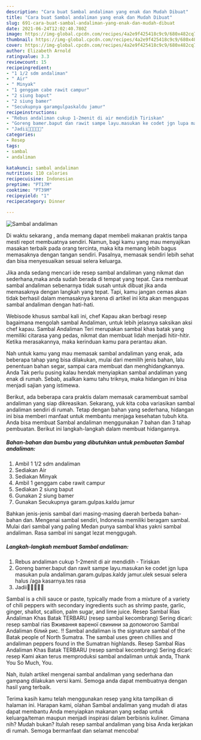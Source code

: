 ```yaml
---
description: "Cara buat Sambal andaliman yang enak dan Mudah Dibuat"
title: "Cara buat Sambal andaliman yang enak dan Mudah Dibuat"
slug: 691-cara-buat-sambal-andaliman-yang-enak-dan-mudah-dibuat
date: 2021-06-24T12:02:40.780Z
image: https://img-global.cpcdn.com/recipes/4a2e9f425418c9c9/680x482cq70/sambal-andaliman-foto-resep-utama.jpg
thumbnail: https://img-global.cpcdn.com/recipes/4a2e9f425418c9c9/680x482cq70/sambal-andaliman-foto-resep-utama.jpg
cover: https://img-global.cpcdn.com/recipes/4a2e9f425418c9c9/680x482cq70/sambal-andaliman-foto-resep-utama.jpg
author: Elizabeth Arnold
ratingvalue: 3.3
reviewcount: 15
recipeingredient:
- "1 1/2 sdm andaliman"
- " Air"
- " Minyak"
- "1 genggam cabe rawit campur"
- "2 siung baput"
- "2 siung bamer"
- "Secukupnya garamgulpaskaldu jamur"
recipeinstructions:
- "Rebus andaliman cukup 1-2menit di air mendidih Tiriskan"
- "Goreng bamer.baput dan rawit sampe layu.masukan ke codet jgn lupa masukan pula andaliman.garam.gulpas.kaldy jamur.ulek sesuai selera halus /aga kasarnya.tes rasa"
- "Jadii🤫🤤🤗🤗🤗"
categories:
- Resep
tags:
- sambal
- andaliman

katakunci: sambal andaliman 
nutrition: 110 calories
recipecuisine: Indonesian
preptime: "PT17M"
cooktime: "PT39M"
recipeyield: "1"
recipecategory: Dinner

---
```



![Sambal andaliman](https://img-global.cpcdn.com/recipes/4a2e9f425418c9c9/680x482cq70/sambal-andaliman-foto-resep-utama.jpg)

Di waktu  sekarang , anda memang dapat membeli makanan praktis tanpa mesti repot membuatnya sendiri. Namun, bagi kamu yang mau menyajikan masakan terbaik pada orang tercinta, maka kita memang lebih bagus memasaknya dengan tangan sendiri. Pasalnya, memasak sendiri lebih sehat dan bisa menyesuaikan sesuai selera keluarga.

Jika anda sedang mencari ide resep sambal andaliman yang nikmat dan sederhana,maka anda sudah berada di tempat yang tepat. Cara membuat sambal andaliman  sebenarnya tidak susah untuk dibuat jika anda memasaknya dengan langkah yang tepat. Tapi, kamu jangan cemas akan tidak berhasil dalam memasaknya 
karena di artikel ini kita akan mengupas sambal andaliman dengan hati-hati.  

Webisode khusus sambal kali ini, chef Kapau akan berbagi resep bagaimana mengolah sambal Andaliman, untuk lebih jelasnya saksikan aksi chef kapau. Sambal Andaliman Teri merupakan sambal khas batak yang memiliki citarasa yang pedas, nikmat dan membuat lidah menjadi hitir-hitir. Ketika merasakannya, maka kerinduan kamu para perantau akan.

Nah untuk kamu yang mau memasak sambal andaliman yang enak, ada beberapa tahap yang bisa dilakukan, mulai dari memilih jenis bahan, lalu penentuan bahan segar, sampai cara membuat dan menghidangkannya. Anda Tak perlu pusing kalau hendak menyiapkan sambal andaliman yang enak di rumah. Sebab, asalkan kamu  tahu triknya, maka hidangan ini bisa menjadi sajian yang istimewa.

Berikut, ada beberapa cara praktis  dalam memasak caramembuat sambal andaliman yang siap dikreasikan. Sekarang, yuk kita coba variasikan sambal andaliman sendiri di rumah. Tetap dengan bahan yang sederhana, hidangan ini bisa memberi manfaat untuk membantu menjaga kesehatan tubuh kita. Anda bisa membuat Sambal andaliman menggunakan 7 bahan dan 3 tahap pembuatan. Berikut ini langkah-langkah dalam membuat hidangannya.

<!--inarticleads1-->

##### Bahan-bahan dan bumbu yang dibutuhkan untuk pembuatan Sambal andaliman:

1. Ambil 1 1/2 sdm andaliman
1. Sediakan  Air
1. Sediakan  Minyak
1. Ambil 1 genggam cabe rawit campur
1. Sediakan 2 siung baput
1. Gunakan 2 siung bamer
1. Gunakan Secukupnya garam.gulpas.kaldu jamur


Bahkan jenis-jenis sambal dari masing-masing daerah berbeda bahan-bahan dan. Mengenai sambal sendiri, Indonesia memiliki beragam sambal. Mulai dari sambal yang paling Medan punya sambal khas yakni sambal andaliman. Rasa sambal ini sangat lezat menggugah. 

<!--inarticleads2-->

##### Langkah-langkah membuat Sambal andaliman:

1. Rebus andaliman cukup 1-2menit di air mendidih - Tiriskan
1. Goreng bamer.baput dan rawit sampe layu.masukan ke codet jgn lupa masukan pula andaliman.garam.gulpas.kaldy jamur.ulek sesuai selera halus /aga kasarnya.tes rasa
1. Jadii🤫🤤🤗🤗🤗


Sambal is a chili sauce or paste, typically made from a mixture of a variety of chili peppers with secondary ingredients such as shrimp paste, garlic, ginger, shallot, scallion, palm sugar, and lime juice. Resep Sambal Rias Andaliman Khas Batak TERBARU (resep sambal kecombrang) Sering dicari: resep sambal rias Вживання вареної свинини за допомогою Sambal Andaliman білий рис. !! Sambal andaliman is the signature sambal of the Batak people of North Sumatra. The sambal uses green chillies and andaliman peppers found in the Sumatran highlands. Resep Sambal Rias Andaliman Khas Batak TERBARU (resep sambal kecombrang) Sering dicari: resep Kami akan terus memproduksi sambal andaliman untuk anda, Thank You So Much, You. 

Nah, itulah artikel mengenai  sambal andaliman  yang sederhana dan gampang dilakukan versi kami. Semoga anda dapat membuatnya dengan hasil yang terbaik. 

Terima kasih kamu telah menggunakan resep yang kita tampilkan di halaman ini. Harapan kami, olahan  Sambal andaliman yang mudah di atas dapat membantu Anda menyiapkan makanan yang sedap untuk keluarga/teman maupun menjadi inspirasi dalam berbisnis kuliner. Gimana nih? Mudah bukan? Itulah resep sambal andaliman yang bisa Anda kerjakan di rumah. Semoga bermanfaat dan selamat mencoba!

